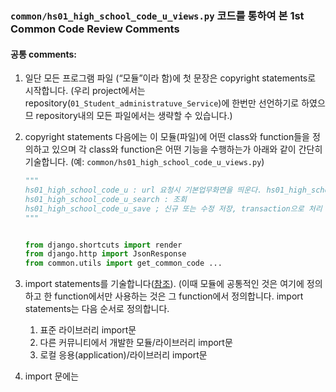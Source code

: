 ### <code>common/hs01_high_school_code_u_views.py</code> 코드를 통하여 본 1st Common Code Review Comments

#### 공통 comments:

1.	일단 모든 프로그램 파일 (“모듈”이라 함)에 첫 문장은 copyright statements로 시작합니다. (우리 project에서는 repository(<code>01_Student_administratuve_Service</code>)에 한번만 선언하기로 하였으므 repository내의 모든 파일에서는 생략할 수 있습니다.)

2.	copyright statements 다음에는 이 모듈(파일)에 어떤 class와 function들을 정의하고 있으며 각 class와 function은 어떤 기능을 수행하는가 아래와 같이 간단히 기술합니다. (예: <code>common/hs01_high_school_code_u_views.py</code>\)

	```Python
	"""
	hs01_high_school_code_u : url 요청시 기본업무화면을 띄운다. hs01_high_school_code_u_search_combo : 학기, 과정구분, 학생구분, 학적상태 콤보 데이터 가져오기
	hs01_high_school_code_u_search : 조회
	hs01_high_school_code_u_save ; 신규 또는 수정 저장, transaction으로 처리 hs01_high_school_code_u_delete : 삭제, transaction으로 처리
	"""


	from django.shortcuts import render
	from django.http import JsonResponse
	from common.utils import get_common_code ...
	```

3.	import statements를 기술합니다([참조](PEP8Tutorial.md/#import)). (이때 모듈에 공통적인 것은 여기에 정의하고 한 function에서만 사용하는 것은 그 function에서 정의합니다. import statements는 다음 순서로 정의합니다.

	1.	표준 라이브러리 import문
	2.	다른 커뮤니티에서 개발한 모듈/라이브러리 import문
	3.	로컬 응용(application)/라이브러리 import문

4.	import 문에는
